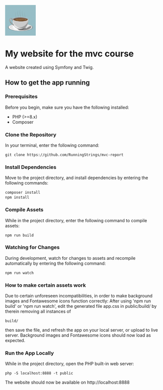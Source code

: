 <img src="./public/img/coffee-color.png" alt="coffee cup" width="100"/>

My website for the mvc course
==========================

A website created using Symfony and Twig.

How to get the app running
--------------------------

### Prerequisites

Before you begin, make sure you have the following installed:

- PHP (>=8.x)
- Composer

### Clone the Repository

In your terminal, enter the following command:

```
git clone https://github.com/RunningStrings/mvc-report
```

### Install Dependencies

Move to the project directory, and install dependencies by entering the following commands:

```
composer install
npm install
```

### Compile Assets

While in the project directory, enter the following command to compile assets:

```
npm run build
```

### Watching for Changes

During development, watch for changes to assets and recompile automatically by entering the following command:

```
npm run watch
```

### How to make certain assets work

Due to certain unforeseen incompatibilities, in order to make background images and Fontawesome icons function correctly: After using 'npm run build' or 'npm run watch', edit the generated file app.css in public/build/ by therein removing all instances of

```
build/
```
then save the file, and refresh the app on your local server, or upload to live server. Background images and Fontawesome icons should now load as expected.

### Run the App Locally

While in the project directory, open the PHP built-in web server:

```
php -S localhost:8888 -t public
```

The website should now be available on http://localhost:8888